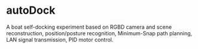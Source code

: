 # autoDock
A boat self-docking experiment based on RGBD camera and scene reconstruction, position/posture recognition, Minimum-Snap path planning, LAN signal transmission, PID motor control.
